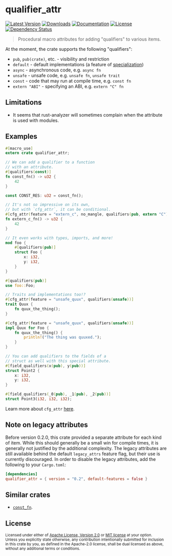 # qualifier_attr

[![Latest Version](https://img.shields.io/crates/v/qualifier_attr.svg)][`qualifier_attr`]
[![Downloads](https://img.shields.io/crates/d/qualifier_attr.svg)][`qualifier_attr`]
[![Documentation](https://docs.rs/qualifier_attr/badge.svg)][`qualifier_attr`/docs]
[![License](https://img.shields.io/crates/l/qualifier_attr.svg)][`qualifier_attr`/license]
[![Dependency Status](https://deps.rs/repo/github/JohnScience/qualifier_attr/status.svg)][`qualifier_attr`/dep_status]

> Procedural macro attributes for adding "qualifiers" to various items.

At the moment, the crate supports the following "qualifiers":

* `pub`, `pub(crate)`, etc. - visibility and restriction
* `default` - default implementations (a feature of [specialization](https://doc.rust-lang.org/unstable-book/language-features/specialization.html))
* `async` - asynchronous code, e.g. `async fn`
* `unsafe` - unsafe code, e.g. `unsafe fn`, `unsafe trait`
* `const` - code that may run at compile time, e.g. `const fn`
* `extern "ABI"` - specifying an ABI, e.g. `extern "C" fn`

## Limitations

* It seems that rust-analyzer will sometimes complain when the attribute is
  used with modules.

## Examples

```rust
#[macro_use]
extern crate qualifier_attr;

// We can add a qualifier to a function
// with an attribute.
#[qualifiers(const)]
fn const_fn() -> u32 {
    42
}

const CONST_RES: u32 = const_fn();

// It's not so impressive on its own,
// but with `cfg_attr`, it can be conditional.
#[cfg_attr(feature = "extern_c", no_mangle, qualifiers(pub, extern "C"))]
fn extern_c_fn() -> u32 {
    42
}

// It even works with types, imports, and more!
mod foo {
    #[qualifiers(pub)]
    struct Foo {
        x: i32,
        y: i32,
    }
}

#[qualifiers(pub)]
use foo::Foo;

// Traits and implementations too!?
#[cfg_attr(feature = "unsafe_quux", qualifiers(unsafe))]
trait Quux {
    fn quux_the_thing();
}

#[cfg_attr(feature = "unsafe_quux", qualifiers(unsafe))]
impl Quux for Foo {
    fn quux_the_thing() {
        println!("The thing was quuxed.");
    }
}

// You can add qualifiers to the fields of a
// struct as well with this special attribute.
#[field_qualifiers(x(pub), y(pub))]
struct Point2 {
    x: i32,
    y: i32,
}

#[field_qualifiers(_0(pub), _1(pub), _2(pub))]
struct Point3(i32, i32, i32);
```

Learn more about `cfg_attr` [here](https://doc.rust-lang.org/reference/conditional-compilation.html#the-cfg_attr-attribute).

## Note on legacy attributes

Before version 0.2.0, this crate provided a separate attribute for each kind of item. While this should generally be a small win for compile times, it is generally not justified by the additional complexity. The legacy attributes are still available behind the default `legacy_attrs` feature flag, but their use is currently discouraged. In order to disable the legacy attributes, add the following to your `Cargo.toml`:

```toml
[dependencies]
qualifier_attr = { version = "0.2", default-features = false }
```

## Similar crates

* [`const_fn`](https://crates.io/crates/const_fn).

## License

<sup>
Licensed under either of <a href="LICENSE-APACHE">Apache License, Version
2.0</a> or <a href="LICENSE-MIT">MIT license</a> at your option.
</sup>

<br>

<sub>
Unless you explicitly state otherwise, any contribution intentionally submitted
for inclusion in this crate by you, as defined in the Apache-2.0 license, shall
be dual licensed as above, without any additional terms or conditions.
</sub>

[`qualifier_attr`]: https://crates.io/crates/qualifier_attr
[`qualifier_attr`/docs]: https://docs.rs/qualifier_attr
[`qualifier_attr`/license]: https://github.com/JohnScience/qualifier_attr#license
[`qualifier_attr`/dep_status]: https://deps.rs/repo/github/JohnScience/qualifier_attr

